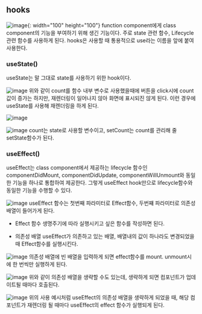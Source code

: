 ## hooks

![image](https://user-images.githubusercontent.com/88424067/193702544-6bff4fb0-0cd2-4981-bfe8-dd6305394c98.png){: width="100" height="100"}
function component에게 class component의 기능을 부여하기 위해 생긴 기능이다.
주로 state 관련 함수, Lifecycle 관련 함수를 사용하게 된다. 
hooks은 사용할 때 통용적으로 use라는 이름을 앞에 붙여 사용한다.

### useState()

useState는 말 그대로 state를 사용하기 위한 hook이다.

![image](https://user-images.githubusercontent.com/88424067/193702776-eb4572ce-d23f-4c4b-9208-7bc1554e255e.png)
위와 같이 count를 함수 내부 변수로 사용했을때에 버튼을 click시에 count값이 증가는 하지만, 재렌더링이 일어나지 않아 화면에 표시되진 않게 된다.
이런 경우에 useState를 사용해 재렌더링을 하게 된다.

![image](https://user-images.githubusercontent.com/88424067/193702933-581a3508-663a-414c-adaa-a3815f918909.png)

![image](https://user-images.githubusercontent.com/88424067/193703133-8d1aabc6-8b1f-4a33-8320-86e78533669c.png)
 count는 state로 사용할 변수이고, setCount는 count를 관리해 줄 setState함수가 된다.
 
 ### useEffect()
 
 useEffect는 class component에서 제공하는 lifecycle 함수인 componentDidMount, componentDidUpdate, componentWillUnmount와 동일한 기능을 하나로 통합하여 제공한다.
 그렇게 useEffect hook만으로 lifecycle함수와 동일한 기능을 수행할 수 있다.

![image](https://user-images.githubusercontent.com/88424067/193703868-26ffccc7-3567-4233-b4c5-52ccaecf2eeb.png)
useEffect 함수는 첫번째 파라미터로 Effect함수, 두번쨰 파라미터로 의존성 배열이 들어가게 된다.

* Effect 함수
생명주기에 따라 실행시키고 싶은 함수를 작성하면 된다.

* 의존성 배열
useEffect가 의존하고 있는 배열, 배열내의 값이 하나라도 변경되었을 때 Effect함수를 실행시킨다.

![image](https://user-images.githubusercontent.com/88424067/193704045-696202fd-8855-43bd-b7f9-3d99ff5f9d03.png)
의존성 배열에 빈 배열을 입력하게 되면 effect함수를 mount. unmount시에 한 번씩만 실행하게 된다.

![image](https://user-images.githubusercontent.com/88424067/193704156-51a2c0a8-1e6f-4bcc-b28a-6bf5e986ff1c.png)
위와 같이 의존성 배열을 생략할 수도 있는데, 생략하게 되면 컴포넌트가 업데이트될 때마다 호출된다.

![image](https://user-images.githubusercontent.com/88424067/193704339-a35bbfe2-585e-4fa8-87ad-af0e9b068966.png)
위의 사용 예시처럼 useEffect의 의존성 배열을 생략하게 되었을 때, 해당 컴포넌트가 재렌더링 될 때마다 useEffect의 effect 함수가 실행되게 된다.
